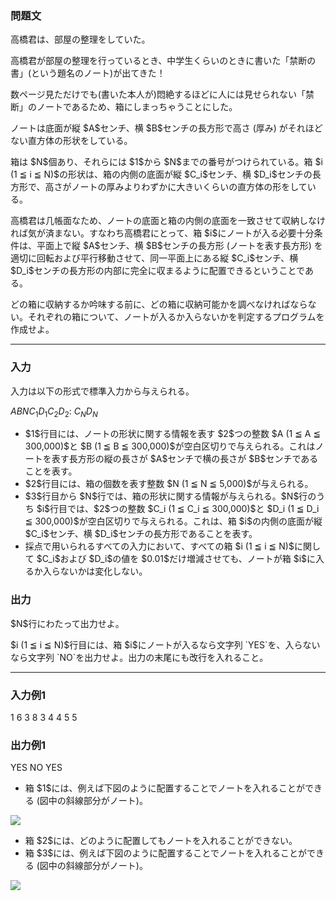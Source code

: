 
<div>

<div>

<div>

<section>

### **問題文**

<p>
高橋君は、部屋の整理をしていた。
</p>

<p>
高橋君が部屋の整理を行っているとき、中学生くらいのときに書いた「禁断の書」(という題名のノート)が出てきた！
</p>

<p>
数ページ見ただけでも(書いた本人が)悶絶するほどに人には見せられない「禁断」のノートであるため、箱にしまっちゃうことにした。
</p>

<p>
ノートは底面が縦 $A$センチ、横 $B$センチの長方形で高さ (厚み) がそれほどない直方体の形状をしている。
</p>

<p>
箱は $N$個あり、それらには $1$から $N$までの番号がつけられている。箱 $i (1 ≦ i ≦ N)$の形状は、箱の内側の底面が縦 $C_i$センチ、横 $D_i$センチの長方形で、高さがノートの厚みよりわずかに大きいくらいの直方体の形をしている。
</p>

<p>
高橋君は几帳面なため、ノートの底面と箱の内側の底面を一致させて収納しなければ気が済まない。すなわち高橋君にとって、箱 $i$にノートが入る必要十分条件は、平面上で縦 $A$センチ、横 $B$センチの長方形 (ノートを表す長方形) を適切に回転および平行移動させて、同一平面上にある縦 $C_i$センチ、横 $D_i$センチの長方形の内部に完全に収まるように配置できるということである。
</p>

<p>
どの箱に収納するか吟味する前に、どの箱に収納可能かを調べなければならない。それぞれの箱について、ノートが入るか入らないかを判定するプログラムを作成せよ。
</p>

</section>

</div>

---

<div>

<div>

<section>

### **入力**

<p>
入力は以下の形式で標準入力から与えられる。
</p>

<div>

$A$$B$$N$$C_1$$D_1$$C_2$$D_2$:
$C_N$$D_N$
</div>

<ul>

<li>
$1$行目には、ノートの形状に関する情報を表す $2$つの整数 $A (1 ≦ A ≦ 300,000)$と $B (1 ≦ B ≦ 300,000)$が空白区切りで与えられる。これはノートを表す長方形の縦の長さが $A$センチで横の長さが $B$センチであることを表す。
</li>

<li>
$2$行目には、箱の個数を表す整数 $N (1 ≦ N ≦ 5,000)$が与えられる。
</li>

<li>
$3$行目から $N$行では、箱の形状に関する情報が与えられる。$N$行のうち $i$行目では、$2$つの整数 $C_i (1 ≦ C_i ≦ 300,000)$と $D_i (1 ≦ D_i ≦ 300,000)$が空白区切りで与えられる。これは、箱 $i$の内側の底面が縦 $C_i$センチ、横 $D_i$センチの長方形であることを表す。
</li>

<li>
採点で用いられるすべての入力において、すべての箱 $i (1 ≦ i ≦ N)$に関して $C_i$および $D_i$の値を $0.01$だけ増減させても、ノートが箱 $i$に入るか入らないかは変化しない。
</li>

</ul>

</section>

</div>

<div>

<section>

### **出力**

<p>
$N$行にわたって出力せよ。
</p>

<p>
$i (1 ≦ i ≦ N)$行目には、箱 $i$にノートが入るなら文字列 `YES`を、入らないなら文字列 `NO`を出力せよ。出力の末尾にも改行を入れること。
</p>

</section>

</div>

</div>

---

<div>

<section>

### **入力例1**

<div>

1 6
3
8 3
4 4
5 5

</div>

</section>

</div>

<div>

<section>

### **出力例1**

<div>

YES
NO
YES

</div>

<ul>

<li>
箱 $1$には、例えば下図のように配置することでノートを入れることができる (図中の斜線部分がノート)。
</li>

</ul>

<div>

<img src="https://atcoder.jp/img/arc/029/2-1.png">

</img>

</div>

<ul>

<li>
箱 $2$には、どのように配置してもノートを入れることができない。
</li>

<li>
箱 $3$には、例えば下図のように配置することでノートを入れることができる (図中の斜線部分がノート)。
</li>

</ul>

<div>

<img src="https://atcoder.jp/img/arc/029/2-2.png">

</img>

</div>

</section>

</div>

</div>

</div>
